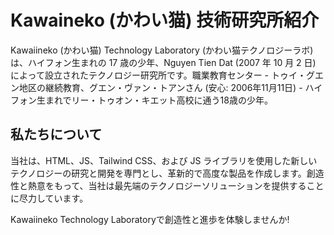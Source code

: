 # Kawaineko (かわい猫) 技術研究所紹介
Kawaiineko (かわい猫) Technology Laboratory (かわい猫テクノロジーラボ) は、ハイフォン生まれの 17 歳の少年、Nguyen Tien Dat (2007 年 10 月 2 日) によって設立されたテクノロジー研究所です。職業教育センター - トゥイ・グエン地区の継続教育、グエン・ヴァン・トアンさん (安心: 2006年11月11日) - ハイフォン生まれでリー・トゥオン・キエット高校に通う18歳の少年。

## 私たちについて
当社は、HTML、JS、Tailwind CSS、および JS ライブラリを使用した新しいテクノロジーの研究と開発を専門とし、革新的で高度な製品を作成します。創造性と熱意をもって、当社は最先端のテクノロジーソリューションを提供することに尽力しています。

Kawaiineko Technology Laboratoryで創造性と進歩を体験しませんか!
